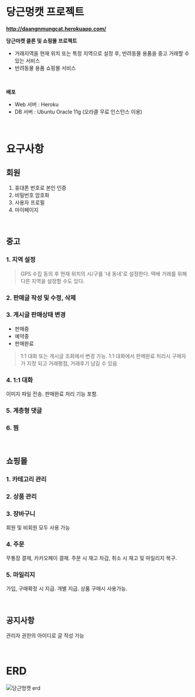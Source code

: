 # 당근멍캣 프로젝트
**http://daangnmungcat.herokuapp.com/**

**당근마켓 클론 및 쇼핑몰 프로젝트**

- 거래지역을 현재 위치 또는 특정 지역으로 설정 후, 반려동물 용품을 중고 거래할 수 있는 서비스
- 반려동물 용품 쇼핑몰 서비스


<br>

**배포**
- Web 서버 : Heroku
- DB 서버 : Ubuntu Oracle 11g (오라클 무료 인스턴스 이용)

</br>

# 요구사항

## 회원
1. 휴대폰 번호로 본인 인증
2. 비밀번호 암호화
3. 사용자 프로필
4. 마이페이지

<br>

## 중고

### 1. 지역 설정

>GPS 수집 동의 후 현재 위치의 시/구를 '내 동네'로 설정한다.
택배 거래를 위해 다른 지역을 설정할 수도 있다.
　

### 2. 판매글 작성 및 수정, 삭제

### 3. 게시글 판매상태 변경
- 판매중
- 예약중
- 판매완료
>1:1 대화 또는 게시글 조회에서 변경 가능.
1:1 대화에서 판매완료 처리시 구매자가 지정 되고 거래평점, 거래후기 남길 수 있음


### 4. 1:1 대화

이미지 파일 전송. 판매완료 처리 기능 포함.


### 5. 계층형 댓글
### 6. 찜

<br>

## 쇼핑몰

### 1. 카테고리 관리

### 2. 상품 관리

### 3. 장바구니
회원 및 비회원 모두 사용 가능

### 4. 주문
무통장 결제, 카카오페이 결제. 주문 시 재고 차감, 취소 시 재고 및 마일리지 복구.

### 5. 마일리지
가입, 구매확정 시 지급. 개별 지급. 상품 구매시 사용가능.

<br>

## 공지사항
관리자 권한의 아이디로 글 작성 가능

<br>

# ERD
![당근멍캣 erd](https://user-images.githubusercontent.com/75772990/114294263-55ead980-9ad8-11eb-9b54-949b4b1f04de.jpg)
